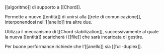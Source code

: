 [[algoritmo]] di supporto a [[Chord]].

Permette a nuove [[entità]] di unirsi alla [[rete di comunicazione]], interponendosi nell'[[anello]] tra altre due.

Utilizza il meccanismo di [[Chord stabilization]], successivamente al quale la nuova [[entità]] scaricherà i [[file]] che sarà incaricata di gestire.

Per buone performance richiede che l'[[anello]] sia [[full-duplex]].
